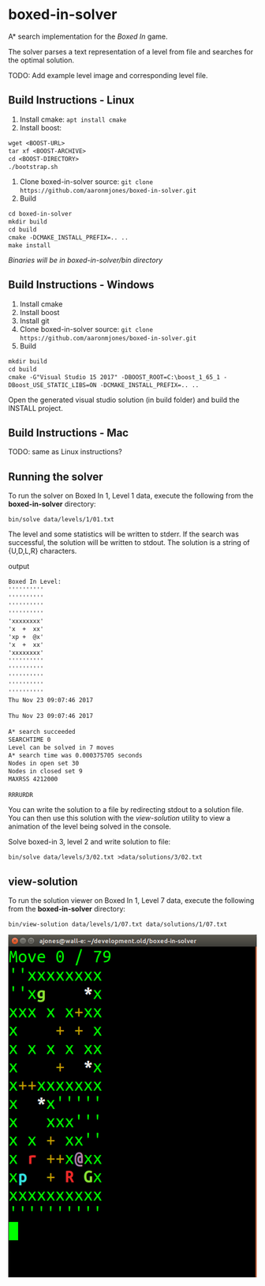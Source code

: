 # boxed-in-solver

A* search implementation for the _Boxed In_ game.

The solver parses a text representation of a level from file and searches for the optimal solution.

TODO: Add example level image and corresponding level file.

## Build Instructions - Linux

1. Install cmake: `apt install cmake`
1. Install boost:
```
wget <BOOST-URL>
tar xf <BOOST-ARCHIVE>
cd <BOOST-DIRECTORY>
./bootstrap.sh
```
1. Clone boxed-in-solver source: `git clone https://github.com/aaronmjones/boxed-in-solver.git`
1. Build
```
cd boxed-in-solver
mkdir build
cd build
cmake -DCMAKE_INSTALL_PREFIX=.. ..
make install
```
_Binaries will be in boxed-in-solver/bin directory_

## Build Instructions - Windows

1. Install cmake
1. Install boost
1. Install git
1. Clone boxed-in-solver source: `git clone https://github.com/aaronmjones/boxed-in-solver.git`
1. Build
```
mkdir build
cd build
cmake -G"Visual Studio 15 2017" -DBOOST_ROOT=C:\boost_1_65_1 -DBoost_USE_STATIC_LIBS=ON -DCMAKE_INSTALL_PREFIX=.. ..
```
Open the generated visual studio solution (in build folder) and build the INSTALL project.

## Build Instructions - Mac

TODO: same as Linux instructions?

## Running the solver

To run the solver on Boxed In 1, Level 1 data, execute the following from the **boxed-in-solver** directory:

```
bin/solve data/levels/1/01.txt
```
The level and some statistics will be written to stderr. If the search was successful, the solution will be written to stdout. The solution is a string of {U,D,L,R} characters.

output
```
Boxed In Level:
''''''''''
''''''''''
''''''''''
''''''''''
'xxxxxxxx'
'x  +  xx'
'xp +  @x'
'x  +  xx'
'xxxxxxxx'
''''''''''
''''''''''
''''''''''
''''''''''
''''''''''
Thu Nov 23 09:07:46 2017

Thu Nov 23 09:07:46 2017

A* search succeeded
SEARCHTIME 0
Level can be solved in 7 moves
A* search time was 0.000375705 seconds
Nodes in open set 30
Nodes in closed set 9
MAXRSS 4212000

RRRURDR
```

You can write the solution to a file by redirecting stdout to a solution file. You can then use this solution with the _view-solution_ utility to view a animation of the level being solved in the console.

Solve boxed-in 3, level 2 and write solution to file:
```
bin/solve data/levels/3/02.txt >data/solutions/3/02.txt
```

## view-solution

To run the solution viewer on Boxed In 1, Level 7 data, execute the following from the **boxed-in-solver** directory:

```
bin/view-solution data/levels/1/07.txt data/solutions/1/07.txt
```

![view-solution](images/view-solution.png)
